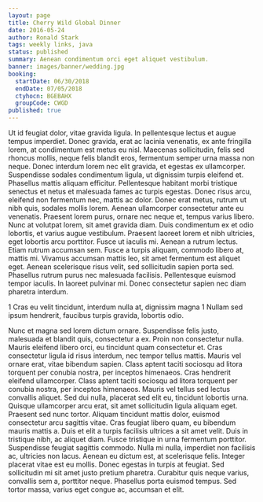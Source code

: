 ```yaml
---
layout: page
title: Cherry Wild Global Dinner
date: 2016-05-24
author: Ronald Stark
tags: weekly links, java
status: published
summary: Aenean condimentum orci eget aliquet vestibulum.
banner: images/banner/wedding.jpg
booking:
  startDate: 06/30/2018
  endDate: 07/05/2018
  ctyhocn: BGEBAHX
  groupCode: CWGD
published: true
---
```

Ut id feugiat dolor, vitae gravida ligula. In pellentesque lectus et augue tempus imperdiet. Donec gravida, erat ac lacinia venenatis, ex ante fringilla lorem, at condimentum est metus eu nisl. Maecenas sollicitudin, felis sed rhoncus mollis, neque felis blandit eros, fermentum semper urna massa non neque. Donec interdum lorem nec elit gravida, et egestas ex ullamcorper. Suspendisse sodales condimentum ligula, ut dignissim turpis eleifend et. Phasellus mattis aliquam efficitur. Pellentesque habitant morbi tristique senectus et netus et malesuada fames ac turpis egestas. Donec risus arcu, eleifend non fermentum nec, mattis ac dolor. Donec erat metus, rutrum ut nibh quis, sodales mollis lorem.
Aenean ullamcorper consectetur ante eu venenatis. Praesent lorem purus, ornare nec neque et, tempus varius libero. Nunc at volutpat lorem, sit amet gravida diam. Duis condimentum ex et odio lobortis, et varius augue vestibulum. Praesent laoreet lorem et nibh ultricies, eget lobortis arcu porttitor. Fusce ut iaculis mi. Aenean a rutrum lectus. Etiam rutrum accumsan sem. Fusce a turpis aliquam, commodo libero at, mattis mi. Vivamus accumsan mattis leo, sit amet fermentum est aliquet eget. Aenean scelerisque risus velit, sed sollicitudin sapien porta sed. Phasellus rutrum purus nec malesuada facilisis. Pellentesque euismod tempor iaculis. In laoreet pulvinar mi. Donec consectetur sapien nec diam pharetra interdum.

1 Cras eu velit tincidunt, interdum nulla at, dignissim magna
1 Nullam sed ipsum hendrerit, faucibus turpis gravida, lobortis odio.

Nunc et magna sed lorem dictum ornare. Suspendisse felis justo, malesuada et blandit quis, consectetur a ex. Proin non consectetur nulla. Mauris eleifend libero orci, eu tincidunt quam consectetur et. Cras consectetur ligula id risus interdum, nec tempor tellus mattis. Mauris vel ornare erat, vitae bibendum sapien. Class aptent taciti sociosqu ad litora torquent per conubia nostra, per inceptos himenaeos. Cras hendrerit eleifend ullamcorper. Class aptent taciti sociosqu ad litora torquent per conubia nostra, per inceptos himenaeos. Mauris vel tellus sed lectus convallis aliquet. Sed dui nulla, placerat sed elit eu, tincidunt lobortis urna. Quisque ullamcorper arcu erat, sit amet sollicitudin ligula aliquam eget. Praesent sed nunc tortor.
Aliquam tincidunt mattis dolor, euismod consectetur arcu sagittis vitae. Cras feugiat libero quam, eu bibendum mauris mattis a. Duis et elit a turpis facilisis ultrices a sit amet velit. Duis in tristique nibh, ac aliquet diam. Fusce tristique in urna fermentum porttitor. Suspendisse feugiat sagittis commodo. Nulla mi nulla, imperdiet non facilisis ac, ultricies non lacus. Aenean eu dictum est, at scelerisque felis. Integer placerat vitae est eu mollis. Donec egestas in turpis at feugiat. Sed sollicitudin mi sit amet justo pretium pharetra. Curabitur quis neque varius, convallis sem a, porttitor neque. Phasellus porta euismod tempus. Sed tortor massa, varius eget congue ac, accumsan et elit.
